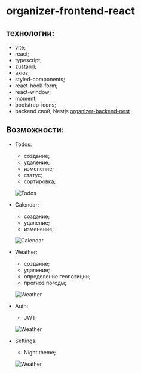 # organizer-frontend-react

## технологии:

- vite;
- react;
- typescript;
- zustand;
- axios;
- styled-components;
- react-hook-form;
- react-window;
- moment;
- bootstrap-icons;
- backend свой, Nestjs [organizer-backend-nest](https://github.com/XCrones/organizer-backend-nest)

## Возможности:

- Todos:

  - создание;
  - удаление;
  - изменение;
  - статус;
  - сортировка;

  ![Todos](https://github.com/XCrones/organizer-frontend-react/blob/main/preview/todos.png)

- Calendar:

  - создание;
  - удаление;
  - изменение;

  ![Calendar](https://github.com/XCrones/organizer-frontend-react/blob/main/preview/calendar.png)

- Weather:

  - создание;
  - удаление;
  - определение геопозиции;
  - прогноз погоды;

  ![Weather](https://github.com/XCrones/organizer-frontend-react/blob/main/preview/weather.png)

- Auth:

  - JWT;

  ![Weather](https://github.com/XCrones/organizer-frontend-react/blob/main/preview/auth.png)

- Settings:

  - Night theme;

  ![Weather](https://github.com/XCrones/organizer-frontend-react/blob/main/preview/settings.png)
